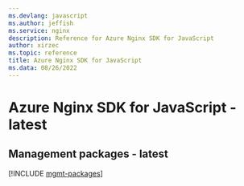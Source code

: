 ```yaml
---
ms.devlang: javascript
ms.author: jeffish
ms.service: nginx
description: Reference for Azure Nginx SDK for JavaScript
author: xirzec
ms.topic: reference
title: Azure Nginx SDK for JavaScript
ms.data: 08/26/2022
---
```

# Azure Nginx SDK for JavaScript - latest

## Management packages - latest
[!INCLUDE [mgmt-packages](nginx-mgmt-index.md)]